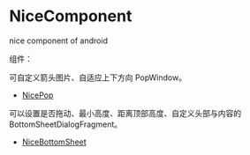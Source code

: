 # NiceComponent
nice component of android

组件：

可自定义箭头图片、自适应上下方向 PopWindow。
* [NicePop](nicepop/README.md)

可以设置是否拖动、最小高度、距离顶部高度、自定义头部与内容的 BottomSheetDialogFragment。
* [NiceBottomSheet](nicebottomsheet/README.md)